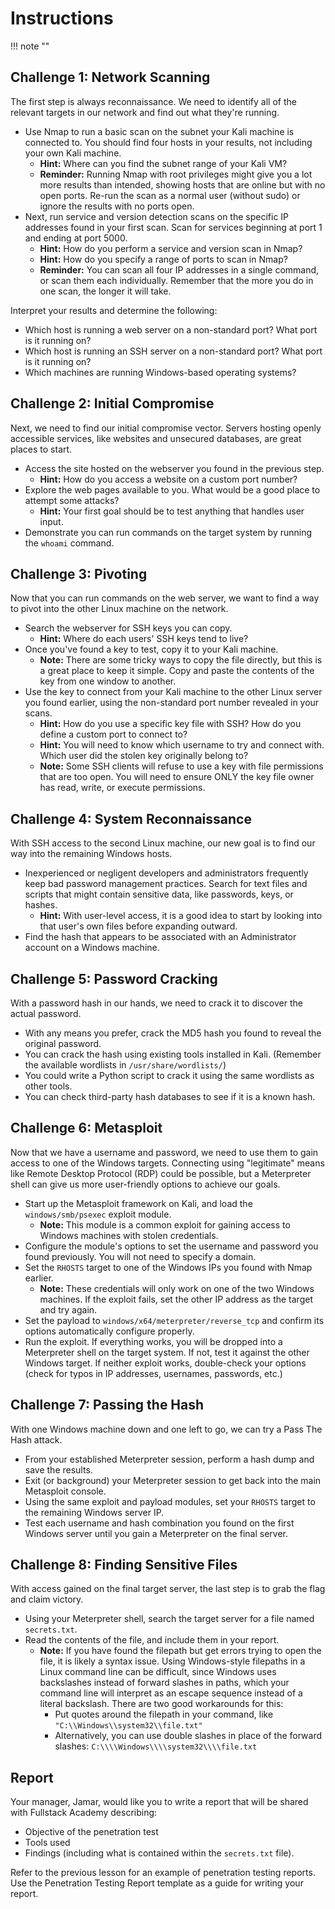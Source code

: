 # **Instructions**
!!! note ""
## Challenge 1: Network Scanning

The first step is always reconnaissance. We need to identify all of the relevant targets in our network and find out what they're running.

- Use Nmap to run a basic scan on the subnet your Kali machine is connected to. You should find four hosts in your results, not including your own Kali machine.
  - **Hint:** Where can you find the subnet range of your Kali VM?
  - **Reminder:** Running Nmap with root privileges might give you a lot more results than intended, showing hosts that are online but with no open ports. Re-run the scan as a normal user (without sudo) or ignore the results with no ports open.
- Next, run service and version detection scans on the specific IP addresses found in your first scan. Scan for services beginning at port 1 and ending at port 5000.
  - **Hint:** How do you perform a service and version scan in Nmap?
  - **Hint:** How do you specify a range of ports to scan in Nmap?
  - **Reminder:** You can scan all four IP addresses in a single command, or scan them each individually. Remember that the more you do in one scan, the longer it will take.

Interpret your results and determine the following:
- Which host is running a web server on a non-standard port? What port is it running on?
- Which host is running an SSH server on a non-standard port? What port is it running on?
- Which machines are running Windows-based operating systems?

## Challenge 2: Initial Compromise

Next, we need to find our initial compromise vector. Servers hosting openly accessible services, like websites and unsecured databases, are great places to start.

- Access the site hosted on the webserver you found in the previous step.
  - **Hint:** How do you access a website on a custom port number?
- Explore the web pages available to you. What would be a good place to attempt some attacks?
  - **Hint:** Your first goal should be to test anything that handles user input.
- Demonstrate you can run commands on the target system by running the `whoami` command.

## Challenge 3: Pivoting

Now that you can run commands on the web server, we want to find a way to pivot into the other Linux machine on the network.

- Search the webserver for SSH keys you can copy.
  - **Hint:** Where do each users' SSH keys tend to live?
- Once you've found a key to test, copy it to your Kali machine.
  - **Note:** There are some tricky ways to copy the file directly, but this is a great place to keep it simple. Copy and paste the contents of the key from one window to another.
- Use the key to connect from your Kali machine to the other Linux server you found earlier, using the non-standard port number revealed in your scans.
  - **Hint:** How do you use a specific key file with SSH? How do you define a custom port to connect to?
  - **Hint:** You will need to know which username to try and connect with. Which user did the stolen key originally belong to?
  - **Note:** Some SSH clients will refuse to use a key with file permissions that are too open. You will need to ensure ONLY the key file owner has read, write, or execute permissions.

## Challenge 4: System Reconnaissance

With SSH access to the second Linux machine, our new goal is to find our way into the remaining Windows hosts.

- Inexperienced or negligent developers and administrators frequently keep bad password management practices. Search for text files and scripts that might contain sensitive data, like passwords, keys, or hashes.
  - **Hint:** With user-level access, it is a good idea to start by looking into that user's own files before expanding outward.
- Find the hash that appears to be associated with an Administrator account on a Windows machine.

## Challenge 5: Password Cracking

With a password hash in our hands, we need to crack it to discover the actual password.

- With any means you prefer, crack the MD5 hash you found to reveal the original password.
- You can crack the hash using existing tools installed in Kali. (Remember the available wordlists in `/usr/share/wordlists/`)
- You could write a Python script to crack it using the same wordlists as other tools.
- You can check third-party hash databases to see if it is a known hash.

## Challenge 6: Metasploit

Now that we have a username and password, we need to use them to gain access to one of the Windows targets. Connecting using "legitimate" means like Remote Desktop Protocol (RDP) could be possible, but a Meterpreter shell can give us more user-friendly options to achieve our goals.

- Start up the Metasploit framework on Kali, and load the `windows/smb/psexec` exploit module.
  - **Note:** This module is a common exploit for gaining access to Windows machines with stolen credentials.
- Configure the module's options to set the username and password you found previously. You will not need to specify a domain.
- Set the `RHOSTS` target to one of the Windows IPs you found with Nmap earlier.
  - **Note:** These credentials will only work on one of the two Windows machines. If the exploit fails, set the other IP address as the target and try again.
- Set the payload to `windows/x64/meterpreter/reverse_tcp` and confirm its options automatically configure properly.
- Run the exploit. If everything works, you will be dropped into a Meterpreter shell on the target system. If not, test it against the other Windows target. If neither exploit works, double-check your options (check for typos in IP addresses, usernames, passwords, etc.)

## Challenge 7: Passing the Hash

With one Windows machine down and one left to go, we can try a Pass The Hash attack.

- From your established Meterpreter session, perform a hash dump and save the results.
- Exit (or background) your Meterpreter session to get back into the main Metasploit console.
- Using the same exploit and payload modules, set your `RHOSTS` target to the remaining Windows server IP.
- Test each username and hash combination you found on the first Windows server until you gain a Meterpreter on the final server.

## Challenge 8: Finding Sensitive Files

With access gained on the final target server, the last step is to grab the flag and claim victory.

- Using your Meterpreter shell, search the target server for a file named `secrets.txt`.
- Read the contents of the file, and include them in your report.
  - **Note:** If you have found the filepath but get errors trying to open the file, it is likely a syntax issue. Using Windows-style filepaths in a Linux command line can be difficult, since Windows uses backslashes instead of forward slashes in paths, which your command line will interpret as an escape sequence instead of a literal backslash.  There are two good workarounds for this:
    - Put quotes around the filepath in your command, like `"C:\\Windows\\system32\\file.txt"`
    - Alternatively, you can use double slashes in place of the forward slashes: `C:\\\\Windows\\\\system32\\\\file.txt`

## Report

Your manager, Jamar, would like you to write a report that will be shared with Fullstack Academy describing:

- Objective of the penetration test
- Tools used
- Findings (including what is contained within the `secrets.txt` file).

Refer to the previous lesson for an example of penetration testing reports. Use the Penetration Testing Report template as a guide for writing your report.
